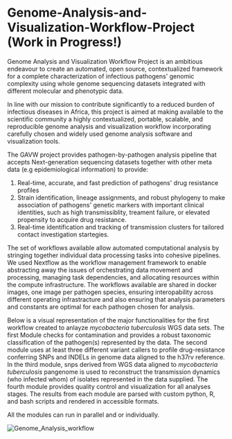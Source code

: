 # Genome-Analysis-and-Visualization-Workflow-Project (Work in Progress!)
Genome Analysis and Visualization Workflow Project is an ambitious endeavour to create an automated, open source, contextualized framework for a complete characterization of infectious pathogens' genomic complexity using whole genome sequencing datasets integrated with different molecular and phenotypic data.

In line with our mission to contribute significantly to a reduced burden of infectious diseases in Africa, this project is aimed at making available to the scientific community a highly contextualized, portable, scalable, and reproducible genome analysis and visualization workflow incorporating carefully chosen and widely used genome analysis software and visualization tools.

The GAVW project provides pathogen-by-pathogen analysis pipeline that accepts Next-generation sequencing datasets together with other meta data (e.g epidemiological information) to provide:
1. Real-time, accurate, and fast prediction of pathogens' drug resistance profiles
2. Strain identification, lineage assignments, and robust phylogeny to make association of pathogens'
genetic markers with important clinical identities, such as high transmissiblity, treament failure, or elevated propensity to acquire drug resistance.
3. Real-time identification and tracking of transmission clusters for tailored contact investigation startegies.

The set of workflows available allow automated computational analysis by stringing together individual data processing tasks into cohesive pipelines. We used Nextflow as the workflow management framework to enable abstracting away the issues of orchestrating data movement and processing, managing task dependencies, and allocating resources within the compute infrastructure. The workflows available are shared in docker images, one image per pathogen species, ensuring interopability across different operating infrastracture and also ensuring that analysis parameters and constants are optimal for each pathogen chosen for analysis.

Below is a visual representation of the major functionalities for the first workflow created to anlayze _mycobacteria tuberculosis_ WGS data sets. The first Module checks for contamination and provides a robust taxonomic classification of the pathogen(s) represented by the data. The second module uses at least three different variant callers to profile drug-resistance conferring SNPs and INDELs in genome data aligned to the h37rv reference. In the third module, snps derived from WGS data aligned to _mycobacteria tuberculosis_ pangenome is used to reconstruct the transmission dynamics (who infected whom) of isolates represented in the data supplied. The fourth module provides quality control and visualization for all analyses stages. The results from each module are parsed with custom python, R, and bash scripts and rendered in accessible formats.

All the modules can run in parallel and or individually.

![Genome_Analysis_workflow](https://user-images.githubusercontent.com/96795505/216915526-cbbf3570-7d8a-4bff-b1bd-ae69a3896a2c.png)
